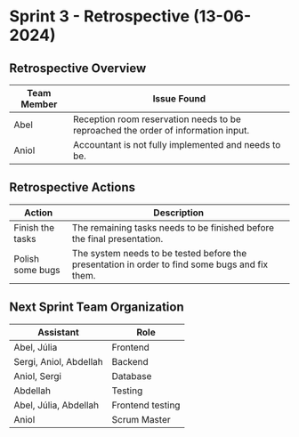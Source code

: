 # Sprint 3 - Retrospective (13-06-2024)

## Retrospective Overview

| Team Member | Issue Found                                                                       |
|-------------|-----------------------------------------------------------------------------------|
| Abel        | Reception room reservation needs to be reproached the order of information input. |
| Aniol       | Accountant is not fully implemented and needs to be.                              |

## Retrospective Actions

| Action           | Description                                                                                    |
|------------------|------------------------------------------------------------------------------------------------|
| Finish the tasks | The remaining tasks needs to be finished before the final presentation.                        |
| Polish some bugs | The system needs to be tested before the presentation in order to find some bugs and fix them. |

## Next Sprint Team Organization

| **Assistant**          | **Role**         |
|------------------------|------------------|
| Abel, Júlia            | Frontend         |
| Sergi, Aniol, Abdellah | Backend          |
| Aniol, Sergi           | Database         |
| Abdellah               | Testing          |
| Abel, Júlia, Abdellah  | Frontend testing |
| Aniol                  | Scrum Master     |